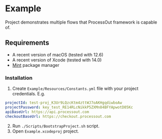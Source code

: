 # Example

Project demonstrates multiple flows that ProcessOut framework is capable of.

## Requirements

- A recent version of macOS (tested with 12.6)
- A recent version of Xcode (tested with 14.0)
- [Mint](https://github.com/yonaskolb/Mint) package manager

### Installation

1. Create `Example/Resources/Constants.yml` file with your project credentials. E.g.

```yml
projectId: test-proj_K3Ur9LQzcKtm4zttWJ7oAKHgqdiwboAw
projectPassword: key_test_RE14RLcNikkP5ZXMn84BFYApwotD05Kc
apiBaseUrl: https://api.processout.com
checkoutBaseUrl: https://checkout.processout.com
```

2. Run `./Scripts/BootstrapProject.sh` script.
3. Open `Example.xcodeproj` project.
